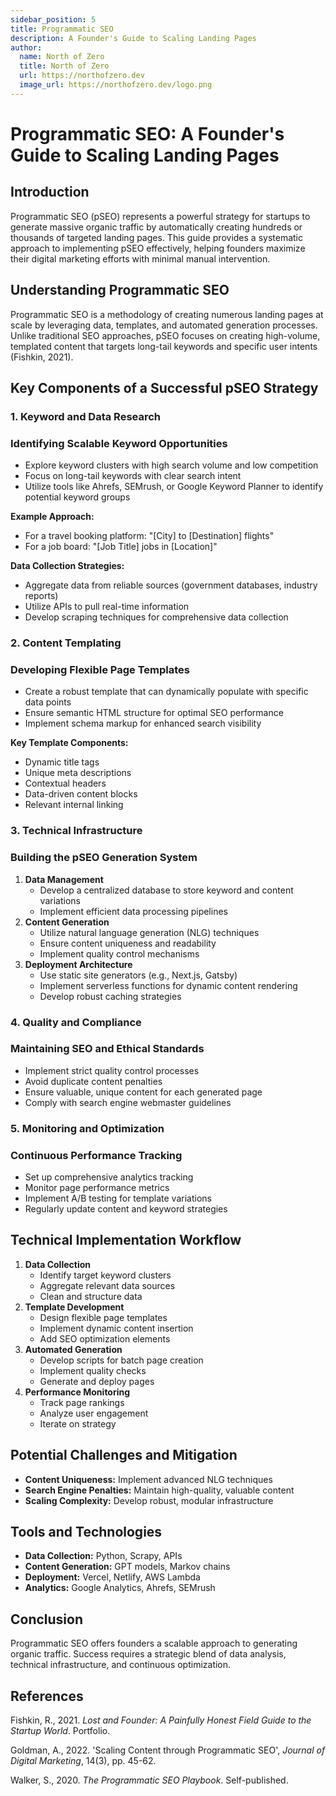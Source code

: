 ```yaml
---
sidebar_position: 5
title: Programmatic SEO
description: A Founder's Guide to Scaling Landing Pages
author:
  name: North of Zero
  title: North of Zero
  url: https://northofzero.dev
  image_url: https://northofzero.dev/logo.png
---
```


# Programmatic SEO: A Founder's Guide to Scaling Landing Pages

## **Introduction**

Programmatic SEO (pSEO) represents a powerful strategy for startups to generate massive organic traffic by automatically creating hundreds or thousands of targeted landing pages. This guide provides a systematic approach to implementing pSEO effectively, helping founders maximize their digital marketing efforts with minimal manual intervention.

## **Understanding Programmatic SEO**

Programmatic SEO is a methodology of creating numerous landing pages at scale by leveraging data, templates, and automated generation processes. Unlike traditional SEO approaches, pSEO focuses on creating high-volume, templated content that targets long-tail keywords and specific user intents (Fishkin, 2021).

## **Key Components of a Successful pSEO Strategy**

### **1. Keyword and Data Research**

### **Identifying Scalable Keyword Opportunities**

- Explore keyword clusters with high search volume and low competition
- Focus on long-tail keywords with clear search intent
- Utilize tools like Ahrefs, SEMrush, or Google Keyword Planner to identify potential keyword groups

**Example Approach:**

- For a travel booking platform: "[City] to [Destination] flights"
- For a job board: "[Job Title] jobs in [Location]"

**Data Collection Strategies:**

- Aggregate data from reliable sources (government databases, industry reports)
- Utilize APIs to pull real-time information
- Develop scraping techniques for comprehensive data collection

### **2. Content Templating**

### **Developing Flexible Page Templates**

- Create a robust template that can dynamically populate with specific data points
- Ensure semantic HTML structure for optimal SEO performance
- Implement schema markup for enhanced search visibility

**Key Template Components:**

- Dynamic title tags
- Unique meta descriptions
- Contextual headers
- Data-driven content blocks
- Relevant internal linking

### **3. Technical Infrastructure**

### **Building the pSEO Generation System**

1. **Data Management**
   - Develop a centralized database to store keyword and content variations
   - Implement efficient data processing pipelines
2. **Content Generation**
   - Utilize natural language generation (NLG) techniques
   - Ensure content uniqueness and readability
   - Implement quality control mechanisms
3. **Deployment Architecture**
   - Use static site generators (e.g., Next.js, Gatsby)
   - Implement serverless functions for dynamic content rendering
   - Develop robust caching strategies

### **4. Quality and Compliance**

### **Maintaining SEO and Ethical Standards**

- Implement strict quality control processes
- Avoid duplicate content penalties
- Ensure valuable, unique content for each generated page
- Comply with search engine webmaster guidelines

### **5. Monitoring and Optimization**

### **Continuous Performance Tracking**

- Set up comprehensive analytics tracking
- Monitor page performance metrics
- Implement A/B testing for template variations
- Regularly update content and keyword strategies

## **Technical Implementation Workflow**

1. **Data Collection**
   - Identify target keyword clusters
   - Aggregate relevant data sources
   - Clean and structure data
2. **Template Development**
   - Design flexible page templates
   - Implement dynamic content insertion
   - Add SEO optimization elements
3. **Automated Generation**
   - Develop scripts for batch page creation
   - Implement quality checks
   - Generate and deploy pages
4. **Performance Monitoring**
   - Track page rankings
   - Analyze user engagement
   - Iterate on strategy

## **Potential Challenges and Mitigation**

- **Content Uniqueness:** Implement advanced NLG techniques
- **Search Engine Penalties:** Maintain high-quality, valuable content
- **Scaling Complexity:** Develop robust, modular infrastructure

## **Tools and Technologies**

- **Data Collection:** Python, Scrapy, APIs
- **Content Generation:** GPT models, Markov chains
- **Deployment:** Vercel, Netlify, AWS Lambda
- **Analytics:** Google Analytics, Ahrefs, SEMrush

## **Conclusion**

Programmatic SEO offers founders a scalable approach to generating organic traffic. Success requires a strategic blend of data analysis, technical infrastructure, and continuous optimization.

## **References**

Fishkin, R., 2021. _Lost and Founder: A Painfully Honest Field Guide to the Startup World_. Portfolio.

Goldman, A., 2022. 'Scaling Content through Programmatic SEO', _Journal of Digital Marketing_, 14(3), pp. 45-62.

Walker, S., 2020. _The Programmatic SEO Playbook_. Self-published.

